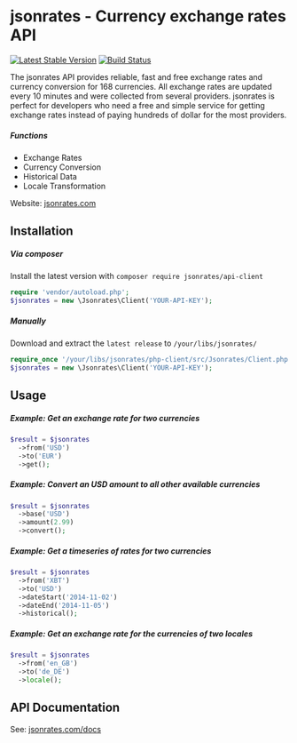 jsonrates - Currency exchange rates API
=========

[![Latest Stable Version](https://poser.pugx.org/jsonrates/api-client/v/stable.svg)](https://packagist.org/packages/jsonrates/api-client)
[![Build Status](https://travis-ci.org/jsonrates/php-client.svg?branch=master)](https://travis-ci.org/jsonrates/php-client)

The jsonrates API provides reliable, fast and free exchange rates and currency conversion for 168 currencies.
All exchange rates are updated every 10 minutes and were collected from several providers.
jsonrates is perfect for developers who need a free and simple service for getting exchange rates
instead of paying hundreds of dollar for the most providers.

##### Functions
* Exchange Rates
* Currency Conversion
* Historical Data
* Locale Transformation

Website: [jsonrates.com](http://jsonrates.com/)

Installation
-----

##### Via composer
Install the latest version with `composer require jsonrates/api-client`

``` php
require 'vendor/autoload.php';
$jsonrates = new \Jsonrates\Client('YOUR-API-KEY');
```

##### Manually
Download and extract the `latest release` to `/your/libs/jsonrates/`

``` php
require_once '/your/libs/jsonrates/php-client/src/Jsonrates/Client.php';
$jsonrates = new \Jsonrates\Client('YOUR-API-KEY');
```

Usage
-----

##### Example: Get an exchange rate for two currencies

``` php
$result = $jsonrates
  ->from('USD')
  ->to('EUR')
  ->get();
```

##### Example: Convert an USD amount to all other available currencies

``` php
$result = $jsonrates
  ->base('USD')
  ->amount(2.99)
  ->convert();
```

##### Example: Get a timeseries of rates for two currencies

``` php
$result = $jsonrates
  ->from('XBT')
  ->to('USD')
  ->dateStart('2014-11-02')
  ->dateEnd('2014-11-05')
  ->historical();
```

##### Example: Get an exchange rate for the currencies of two locales

``` php
$result = $jsonrates
  ->from('en_GB')
  ->to('de_DE')
  ->locale();
```

API Documentation
-----
See: [jsonrates.com/docs](http://jsonrates.com/docs/)
